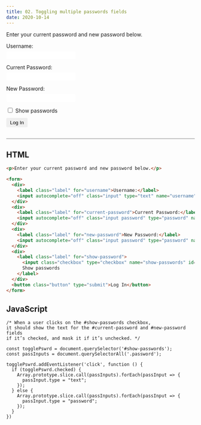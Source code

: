 ```yaml
---
title: 02. Toggling multiple passwords fields
date: 2020-10-14
---
```


<div class="output-container">

  <style type="text/css">
    .label {
      display: block;
      width: 100%;
      margin-bottom: 6px;
    }

    .input {
      margin-bottom: 1em;
      border: none;
      border-radius: 3px;
      padding: 3px 4px;
      min-width: 100px;
    }

    .input:focus {
      outline: none;
      box-shadow: 0 0 3px 1px #8e45ff;
    }

    .checkbox:focus {
      outline: none;
      box-shadow: 0 0 3px 1px #8e45ff;
    }

    .button {
      border-color: white;
      outline: none;
      border: none;
      margin-top: 5px;
      padding: 5px 10px;
      border-radius: 3px;
      font-weight: 600px;
      cursor: pointer;
    }

    .button:focus {
      border: red;
      outline: none;
      box-shadow: 0 0 3px 1px #8e45ff;
    }

    .button:active {
      color: #8e45ff;
    }

    [type="checkbox"] {
      margin-bottom: 0;
      margin-right: 0.25em;
      cursor: pointer;
    }
  </style>

  <p>Enter your current password and new password below.</p>

  <form>
    <div>
      <label class="label" for="username">Username:</label>
      <input autocomplete="off" class="input" type="text" name="username" id="username">
    </div>
    <div>
      <label class="label" for="current-password">Current Password:</label>
      <input autocomplete="off" class="input password" type="password" name="password" id="current-password">
    </div>
    <div>
      <label class="label" for="new-password">New Password:</label>
      <input autocomplete="off" class="input password" type="password" name="password" id="new-password">
    </div>
    <div>
      <label class="label" for="show-password">
        <input class="checkbox" type="checkbox" name="show-passwords" id="show-passwords">
        Show passwords
      </label>
    </div>
    <button class="button" type="submit">Log In</button>
  </form>

  <script>
    const togglePswrd = document.querySelector('#show-passwords');
    const passInputs = document.querySelectorAll('.password');

    togglePswrd.addEventListener('click', function () {
      if (togglePswrd.checked) {
        Array.prototype.slice.call(passInputs).forEach(passInput => {
          passInput.type = "text";
        });
      } else {
        Array.prototype.slice.call(passInputs).forEach(passInput => {
          passInput.type = "password";
        });
      }
    })
  </script>

</div>

<div class="html-container" style="border-top: .5px solid grey; margin-top: 30px;">

## HTML

```HTML
<p>Enter your current password and new password below.</p>

<form>
  <div>
    <label class="label" for="username">Username:</label>
    <input autocomplete="off" class="input" type="text" name="username" id="username">
  </div>
  <div>
    <label class="label" for="current-password">Current Password:</label>
    <input autocomplete="off" class="input password" type="password" name="password" id="current-password">
  </div>
  <div>
    <label class="label" for="new-password">New Password:</label>
    <input autocomplete="off" class="input password" type="password" name="password" id="new-password">
  </div>
  <div>
    <label class="label" for="show-password">
      <input class="checkbox" type="checkbox" name="show-passwords" id="show-passwords">
      Show passwords
    </label>
  </div>
  <button class="button" type="submit">Log In</button>
</form>
```

</div>
<div class="js-container">

## JavaScript

```JS
/* When a user clicks on the #show-passwords checkbox, 
it should show the text for the #current-password and #new-password fields 
if it’s checked, and mask it if it’s unchecked. */

const togglePswrd = document.querySelector('#show-passwords');
const passInputs = document.querySelectorAll('.password');

togglePswrd.addEventListener('click', function () {
  if (togglePswrd.checked) {
    Array.prototype.slice.call(passInputs).forEach(passInput => {
      passInput.type = "text";
    });
  } else {
    Array.prototype.slice.call(passInputs).forEach(passInput => {
      passInput.type = "password";
    });
  }
})
```

</div>
